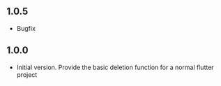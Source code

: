 ## 1.0.5

- Bugfix

## 1.0.0

- Initial version.
Provide the basic deletion function for a normal flutter project
